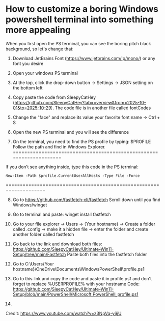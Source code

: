 # How to customize a boring Windows powershell terminal into something more appealing
When you first open the PS terminal, you can see the boring pitch black background, so let's change that:

1. Download JetBrains Font (https://www.jetbrains.com/lp/mono/) or any font you desire
2. Open your windows PS terminal
3. At the top, click the drop-down button -> Settings -> JSON setting on the bottom left
4. Copy paste the code from SleepyCatHey (https://github.com/SleepyCatHey?tab=overview&from=2025-10-01&to=2025-10-29). 
The code file is in another file called fontCodes

5. Change the "face" and replace its value your favorite font name -> Ctrl + S
6. Open the new PS terminal and you will see the difference
7. On the terminal, you need to find the PS profile by typing: $PROFILE
Follow the path and find in Windows Explorer. 
====================================================================

If you don't see anything inside, type this code in the PS terminal: 
```
New-Item -Path $profile.CurrentUserAllHosts -Type File -Force
```

====================================================================

8. Go to https://github.com/fastfetch-cli/fastfetch
Scroll down until you find Windows/winget

9. Go to terminal and paste: winget install fastfetch 
10. Go to your file explorer -> Users -> {Your hostname} -> Create a folder called .config -> make it a hidden file -> enter the folder and create another folder called fastfetch
11. Go back to the link and download both files: https://github.com/SleepyCatHey/Ultimate-Win11-Setup/tree/main/Fastfetch
Paste both files into the fastfetch folder

12. Go to C:\Users\{Your hostname}\OneDrive\Documents\WindowsPowerShell\profile.ps1
13. Go to this link and copy the code and paste it in profile.ps1 and don't forget to replace %USERPROFILE% with your hostname
Code: https://github.com/SleepyCatHey/Ultimate-Win11-Setup/blob/main/PowerShell/Microsoft.PowerShell_profile.ps1

14. 

Credit: https://www.youtube.com/watch?v=z3NpVq-y6jU

